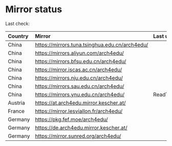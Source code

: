 <script src="./time.js"></script>
# Mirror status
Last check: <script type="text/javascript">localize(1692695813.0371346);</script>

|Country|Mirror|Last update|
|:------|:-----|:----------|
|China|https://mirrors.tuna.tsinghua.edu.cn/arch4edu/|<script type="text/javascript">localize(1692642562);</script>|
|China|https://mirrors.aliyun.com/arch4edu/|<script type="text/javascript">localize(1692599389);</script>|
|China|https://mirrors.bfsu.edu.cn/arch4edu/|<script type="text/javascript">localize(1692642562);</script>|
|China|https://mirror.iscas.ac.cn/arch4edu/|<script type="text/javascript">localize(1692642562);</script>|
|China|https://mirrors.nju.edu.cn/arch4edu/|<script type="text/javascript">localize(1692642562);</script>|
|China|https://mirrors.sau.edu.cn/arch4edu/|<script type="text/javascript">localize(1692642562);</script>|
|China|https://mirrors.ynu.edu.cn/arch4edu/|ReadTimeout|
|Austria|https://at.arch4edu.mirror.kescher.at/|<script type="text/javascript">localize(1692642562);</script>|
|France|https://mirror.lesviallon.fr/arch4edu/|<script type="text/javascript">localize(1692642562);</script>|
|Germany|https://pkg.fef.moe/arch4edu/|<script type="text/javascript">localize(1692642562);</script>|
|Germany|https://de.arch4edu.mirror.kescher.at/|<script type="text/javascript">localize(1692642562);</script>|
|Germany|https://mirror.sunred.org/arch4edu/|<script type="text/javascript">localize(1692642562);</script>|

<script src="./tablefilter/tablefilter.js"></script>
<script src="./table.js"></script>